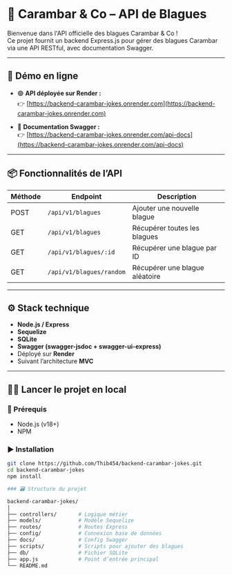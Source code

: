 # 🤪 Carambar & Co – API de Blagues

Bienvenue dans l'API officielle des blagues Carambar & Co !  
Ce projet fournit un backend Express.js pour gérer des blagues Carambar via une API RESTful, avec documentation Swagger.

---

## 🚀 Démo en ligne

- 🟢 **API déployée sur Render :**  
  👉 [https://backend-carambar-jokes.onrender.com](https://backend-carambar-jokes.onrender.com)

- 📘 **Documentation Swagger :**  
  👉 [https://backend-carambar-jokes.onrender.com/api-docs](https://backend-carambar-jokes.onrender.com/api-docs)

---

## 📦 Fonctionnalités de l’API

| Méthode | Endpoint                         | Description                           |
|---------|----------------------------------|---------------------------------------|
| POST    | `/api/v1/blagues`                | Ajouter une nouvelle blague           |
| GET     | `/api/v1/blagues`                | Récupérer toutes les blagues          |
| GET     | `/api/v1/blagues/:id`            | Récupérer une blague par ID           |
| GET     | `/api/v1/blagues/random`         | Récupérer une blague aléatoire        |

---

## ⚙️ Stack technique

- **Node.js / Express**
- **Sequelize**
- **SQLite**
- **Swagger (swagger-jsdoc + swagger-ui-express)**
- Déployé sur **Render**
- Suivant l’architecture **MVC**

---

## 🧑‍💻 Lancer le projet en local

### 🔧 Prérequis

- Node.js (v18+)
- NPM

### ▶️ Installation

```bash
git clone https://github.com/Thib454/backend-carambar-jokes.git
cd backend-carambar-jokes
npm install

### 🗃️ Structure du projet

backend-carambar-jokes/
│
├── controllers/       # Logique métier
├── models/            # Modèle Sequelize
├── routes/            # Routes Express
├── config/            # Connexion base de données
├── docs/              # Config Swagger
├── scripts/           # Scripts pour ajouter des blagues
├── db/                # Fichier SQLite
├── app.js             # Point d’entrée principal
└── README.md

